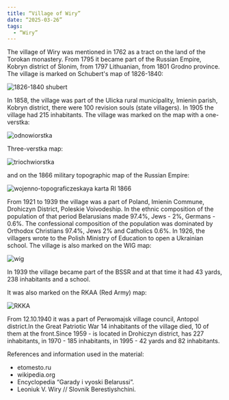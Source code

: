 ```yaml
---
title: “Village of Wiry”
date: “2025-03-26”
tags: 
  - “Wiry”
---
```


The village of Wiry was mentioned in 1762 as a tract on the land of the Torokan monastery. From 1795 it became part of the Russian Empire, Kobryn district of Slonim, from 1797 Lithuanian, from 1801 Grodno province. The village is marked on Schubert's map of 1826-1840:

![1826-1840 shubert](https://github.com/user-attachments/assets/3b7781d9-3389-4b8a-9651-260bb2841817)

In 1858, the village was part of the Ulicka rural municipality, Imienin parish, Kobryn district, there were 100 revision souls (state villagers). In 1905 the village had 215 inhabitants. The village was marked on the map with a one-verstka:

![odnowiorstka](https://github.com/user-attachments/assets/e298f27d-1949-4e42-ae52-92be4825ec76)

Three-verstka map:

![triochwiorstka](https://github.com/user-attachments/assets/5e723dbf-dae8-422c-8e8f-ce767bc57f20)

and on the 1866 military topographic map of the Russian Empire:

![wojenno-topograficzeskaya karta RI 1866](https://github.com/user-attachments/assets/cd483f78-1755-4336-bf0d-cde8c2ab5c79)

From 1921 to 1939 the village was a part of Poland, Imienin Commune, Drohiczyn District, Poleskie Voivodeship. In the ethnic composition of the population of that period Belarusians made 97.4%, Jews - 2%, Germans - 0.6%. The confessional composition of the population was dominated by Orthodox Christians 97.4%, Jews 2% and Catholics 0.6%. In 1926, the villagers wrote to the Polish Ministry of Education to open a Ukrainian school. The village is also marked on the WIG map:

![wig](https://github.com/user-attachments/assets/caa96aeb-9d56-4af8-a967-87a0a96b5034)

In 1939 the village became part of the BSSR and at that time it had 43 yards, 238 inhabitants and a school. 

It was also marked on the RKAA (Red Army) map:

![RKKA](https://github.com/user-attachments/assets/404316fe-ca6b-48ad-9eba-b4247e91fcd0)

From 12.10.1940 it was a part of Perwomajsk village council, Antopol district.In the Great Patriotic War 14 inhabitants of the village died, 10 of them at the front.Since 1959 - is located in Drohiczyn district, has 227 inhabitants, in 1970 - 185 inhabitants, in 1995 - 42 yards and 82 inhabitants.

References and information used in the material:
- etomesto.ru
- wikipedia.org
- Encyclopedia “Garady i vyoski Belarussi”.
- Leoniuk V. Wiry // Slovnik Berestiyshchini.
